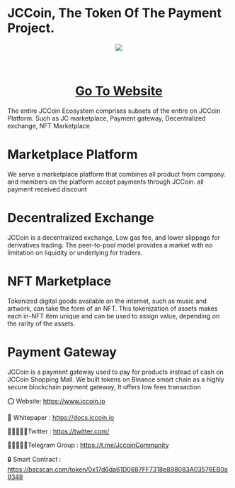 # JCCoin, The Token Of The Payment Project.

<div align="center"><img src="https://files.gitbook.com/v0/b/gitbook-x-prod.appspot.com/o/spaces%2FvRPMaGDhkZhXTJtba6Gs%2Fuploads%2F9p1hlMIUd6vQ9jbvpLAp%2FFEC-center.fw.png?alt=media&token=51e8e76c-4268-4b52-a0bb-36f2820b1158)" /><br />
</div>
<div align="center">
  <h1><br />
    <a href="https://www.jccoin.io/" target="_blank">Go To Website<br />
    </a></h1>
</div>

The entire JCCoin Ecosystem comprises subsets of the entire on JCCoin Platform. Such as JC marketplace, Payment gateway, Decentralized exchange, NFT Marketplace

# Marketplace Platform

We serve a marketplace platform that combines all product from company. and members on the platform accept payments through JCCoin. all payment received discount

# Decentralized Exchange
JCCoin is a decentralized exchange, Low gas fee, and lower slippage for derivatives trading. The peer-to-pool model provides a market with no limitation on liquidity or underlying for traders.

# NFT Marketplace
Tokenized digital goods available on the internet, such as music and artwork, can take the form of an NFT. This tokenization of assets makes each in-NFT item unique and can be used to assign value, depending on the rarity of the assets.

# Payment Gateway
JCCoin is a payment gateway used to pay for products instead of cash on JCCoin Shopping Mall. We built tokens on Binance smart chain as a highly secure blockchain payment gateway, It offers low fees transaction


⭕ Website: https://www.jccoin.io

📄 Whitepaper : https://docs.jccoin.io

👨🏿‍🤝‍👨🏿Twitter : https://twitter.com/

👨🏿‍🤝‍👨🏿Telegram Group : https://t.me/JccoinCommunity

🔒 Smart Contract : https://bscscan.com/token/0x17d6da61D0687FF7318e898083A03576EB0a9348
